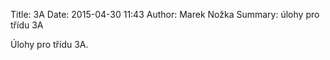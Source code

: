 Title: 3A
Date: 2015-04-30 11:43
Author: Marek Nožka
Summary: úlohy pro třídu 3A 


Úlohy pro třídu 3A.
